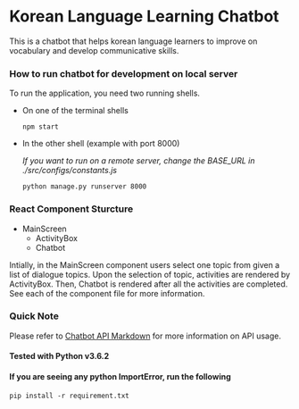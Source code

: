 # Korean Language Learning Chatbot
This is a chatbot that helps korean language learners to improve on vocabulary and develop communicative skills.

### How to run chatbot for development on local server
To run the application, you need two running shells.

- On one of the terminal shells
  ```
  npm start
  ```
- In the other shell (example with port 8000)
  
  *If you want to run on a remote server, change the BASE_URL in ./src/configs/constants.js*
  ```
  python manage.py runserver 8000
  ```
  

### React Component Sturcture
- MainScreen
  - ActivityBox
  - Chatbot

Intially, in the MainScreen component users select one topic from given a list of dialogue topics.
Upon the selection of topic, activities are rendered by ActivityBox. Then, Chatbot is rendered after all the activities are completed. See each of the component file for more information. 

### Quick Note

Please refer to [Chatbot API Markdown](chatbot_api.md) for more information on API usage.

#### Tested with Python v3.6.2
#### If you are seeing any python ImportError, run the following 
```
pip install -r requirement.txt
```